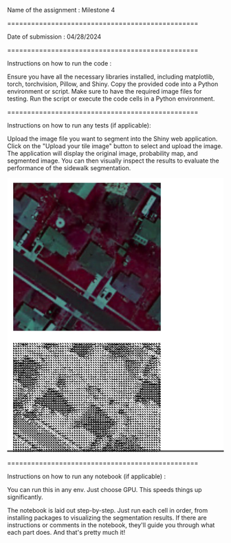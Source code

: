 Name of the assignment : Milestone 4

================================================

Date of submission : 04/28/2024

================================================

Instructions on how to run the code :

Ensure you have all the necessary libraries installed, including matplotlib, torch, torchvision, Pillow, and Shiny.
Copy the provided code into a Python environment or script.
Make sure to have the required image files for testing.
Run the script or execute the code cells in a Python environment.

================================================

Instructions on how to run any tests (if applicable):

Upload the image file you want to segment into the Shiny web application.
Click on the "Upload your tile image" button to select and upload the image.
The application will display the original image, probability map, and segmented image.
You can then visually inspect the results to evaluate the performance of the sidewalk segmentation.

![alt text](image.png)

================================================

Instructions on how to run any notebook (if applicable) :

You can run this in any env. Just choose GPU. This speeds things up significantly.

The notebook is laid out step-by-step. Just run each cell in order, from installing packages to visualizing the segmentation results. If there are instructions or comments in the notebook, they'll guide you through what each part does. And that's pretty much it!